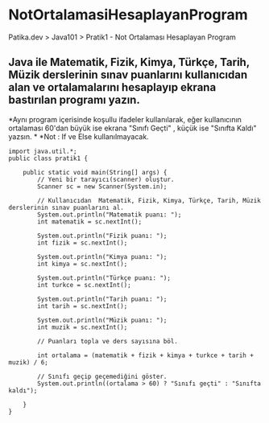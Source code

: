 # NotOrtalamasiHesaplayanProgram
Patika.dev > Java101 > Pratik1 - Not Ortalaması Hesaplayan Program

## Java ile Matematik, Fizik, Kimya, Türkçe, Tarih, Müzik derslerinin sınav puanlarını kullanıcıdan alan ve ortalamalarını hesaplayıp ekrana bastırılan programı yazın. 
*Aynı program içerisinde koşullu ifadeler kullanılarak, eğer kullanıcının ortalaması 60'dan büyük ise ekrana "Sınıfı Geçti" , küçük ise "Sınıfta Kaldı" yazsın. * 
*Not : If ve Else kullanılmayacak.

	import java.util.*;
	public class pratik1 {
	
		public static void main(String[] args) {
			// Yeni bir tarayıcı(scanner) oluştur.
			Scanner sc = new Scanner(System.in);
		
			// Kullanıcıdan  Matematik, Fizik, Kimya, Türkçe, Tarih, Müzik derslerinin sınav puanlarını al.
			System.out.println("Matematik puanı: ");
			int matematik = sc.nextInt();
		
			System.out.println("Fizik puanı: ");
			int fizik = sc.nextInt();
		
			System.out.println("Kimya puanı: ");
			int kimya = sc.nextInt();
		
			System.out.println("Türkçe puanı: ");
			int turkce = sc.nextInt();
		
			System.out.println("Tarih puanı: ");
			int tarih = sc.nextInt();
		
			System.out.println("Müzik puanı: ");
			int muzik = sc.nextInt();
		
			// Puanları topla ve ders sayısına böl.
		
			int ortalama = (matematik + fizik + kimya + turkce + tarih + muzik) / 6;
		
			// Sınıfı geçip geçemediğini göster.
			System.out.println((ortalama > 60) ? "Sınıfı geçti" : "Sınıfta kaldı");
		
		}
	}

